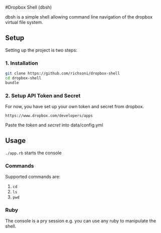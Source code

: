 #Dropbox Shell (dbsh)

dbsh is a simple shell allowing command line navigation of the dropbox virtual file system.

## Setup

Setting up the project is two steps:

### 1. Installation

```sh
git clone https://github.com/richsoni/dropbox-shell
cd dropbox-shell
bundle
```

### 2. Setup API Token and Secret

For now, you have set up your own token and secret from dropbox.

```https://www.dropbox.com/developers/apps```

Paste the *token* and *secret* into data/config.yml

## Usage

```./app.rb``` starts the console

### Commands

Supported commands are:

1. ```cd```
2. ```ls```
3. ```pwd```

### Ruby

The console is a pry session e.g. you can use any ruby to manipulate the shell.
